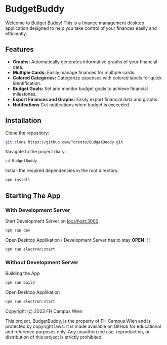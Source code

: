 # BudgetBuddy

Welcome to Budget Buddy! This is a finance management desktop application designed to help you take control of your finances easily and efficiently.

## Features
- **Graphs:** Automatically generates informative graphs of your financial data.
- **Multiple Cards:** Easily manage finances for multiple cards.
- **Colored Categories:** Categorize expenses with colored labels for quick identification.
- **Budget Goals:** Set and monitor budget goals to achieve financial milestones.
- **Export Finances and Graphs:** Easily export financial data and graphs.
- **Notifcations** Get notifcations when budget is exceeded.

## Installation
Clone the repository:
```bash
git clone https://github.com/Torsoto/BudgetBuddy.git
```
Navigate to the project diary:
```bash
cd BudgetBuddy
```
Install the required dependencies in the root directory:
```bash
npm install
```

## Starting The App
### With Development Server

Start Development Server on [localhost:3000](http://localhost:3000/)
```bash
npm run dev
```
Open Desktop Applikation ( Development Server has to stay **OPEN** !! )
```bash
npm run electron:start
```
### Without Development Server
Building the App
```bash
npm run build
```
Open Desktop Applikation
```bash
npm run electron:start
```
Copyright (c) 2023 FH Campus Wien

This project, BudgetBuddy, is the property of FH Campus Wien and is protected by copyright laws. It is made available on GitHub for educational and reference purposes only. Any unauthorized use, reproduction, or distribution of this project is strictly prohibited.
